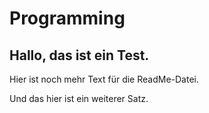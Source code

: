 # Programming


## Hallo, das ist ein Test.

Hier ist noch mehr Text für die ReadMe-Datei.

Und das hier ist ein weiterer Satz.

